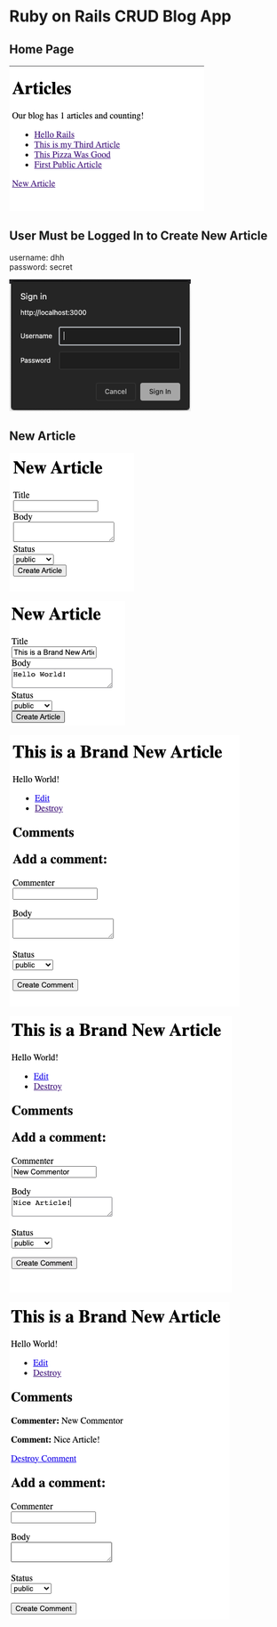 # Ruby on Rails CRUD Blog App

## Home Page
![home page](public/root.png)

## User Must be Logged In to Create New Article

username: dhh <br>
password: secret

![login screen](public/login.png)

## New Article

![new article](public/new%20article.png)

![new article filled out](public/new%20article%20filled.png)

![new article created](public/article%20created.png)

![new comment](public/new%20comment.png)

![new comment submited](public/comment%20created.png)